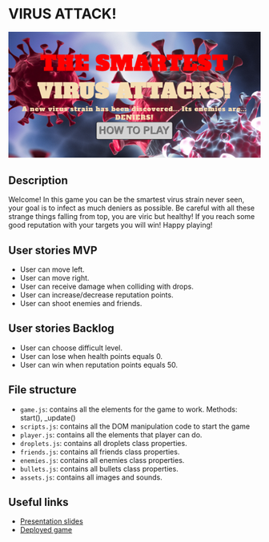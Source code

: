# VIRUS ATTACK!


[<img src="./img/presentation.png">]()

## Description

Welcome! In this game you can be the smartest virus strain never seen, your goal is to infect as much deniers as possible. Be careful with all these strange things falling from top, you are viric but healthy! If you reach some good reputation with your targets you will win! Happy playing!

## User stories MVP

- User can move left.
- User can move right.
- User can receive damage when colliding with drops.
- User can increase/decrease reputation points.
- User can shoot enemies and friends.

## User stories Backlog

- User can choose difficult level.
- User can lose when health points equals 0.
- User can win when reputation points equals 50.

## File structure

- <code>game.js</code>: contains all the elements for the game to work. Methods: start(), \_update()
- <code>scripts.js</code>: contains all the DOM manipulation code to start the game
- <code>player.js</code>: contains all the elements that player can do. 
- <code>droplets.js</code>: contains all droplets class properties.
- <code>friends.js</code>: contains all friends class properties.
- <code>enemies.js</code>: contains all enemies class properties.
- <code>bullets.js</code>: contains all bullets class properties.
- <code>assets.js</code>: contains all images and sounds.

## Useful links

<!-- When you finish, add these links and commit -->

- [Presentation slides](https://slides.com/d/GWgVDjs/live)
- [Deployed game](https://cristianalarcon23.github.io/game-ih/) 



